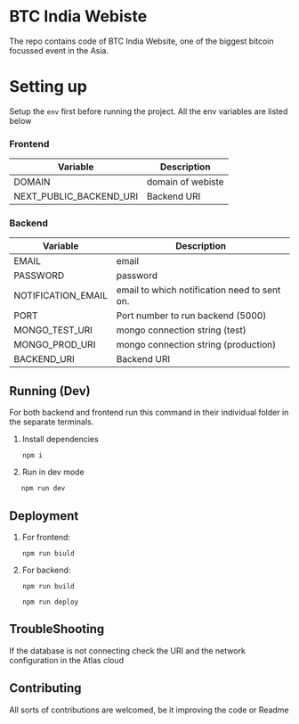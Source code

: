 # BTC India Webiste

The repo contains code of BTC India Website, one of the biggest bitcoin focussed event in the Asia. 

# Setting up

Setup the `env` first before running the project. All the env variables are listed below

### Frontend

| Variable                | Description       |
| ----------------------- | ----------------- |
| DOMAIN                  | domain of webiste |
| NEXT_PUBLIC_BACKEND_URI | Backend URI       |

### Backend

| Variable           | Description                                  |
| ------------------ | -------------------------------------------- |
| EMAIL              | email                                        |
| PASSWORD           | password                                     |
| NOTIFICATION_EMAIL | email to which notification need to sent on. |
| PORT               | Port number to run backend (5000)            |
| MONGO_TEST_URI     | mongo connection string (test)               |
| MONGO_PROD_URI     | mongo connection string (production)         |
| BACKEND_URI        | Backend URI                                  |



## Running (Dev)

For both backend and frontend run this command in their individual folder in the separate terminals.

1. Install dependencies

   `npm i`
2. Run in dev mode

```
   npm run dev
```

## Deployment

1. For frontend:

   ```
   npm run biuld
   ```
2. For backend:

   ```
   npm run build
   ```

   ```
   npm run deploy
   ```

## TroubleShooting

If the database is not connecting check the URI and the network configuration in the Atlas cloud

## Contributing

All sorts of contributions are welcomed, be it improving the code or Readme
